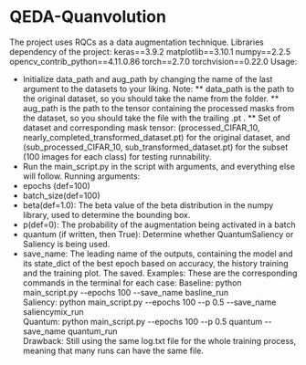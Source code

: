 # QEDA-Quanvolution
The project uses RQCs as a data augmentation technique.
Libraries dependency of the project:
keras==3.9.2
matplotlib==3.10.1
numpy==2.2.5
opencv_contrib_python==4.11.0.86
torch==2.7.0
torchvision==0.22.0
Usage: 
*	Initialize data_path and aug_path by changing the name of the last argument to the datasets to your liking. Note:
**	data_path is the path to the original dataset, so you should take the name from the folder.
**	aug_path is the path to the tensor containing the processed masks from the dataset, so you should take the file with the trailing .pt .
**	Set of dataset and corresponding mask tensor: (processed_CIFAR_10, nearly_completed_transformed_dataset.pt) for the original dataset, and (sub_processed_CIFAR_10, sub_transformed_dataset.pt) for the subset (100 images for each class) for testing runnability.
* Run the main_script.py in the script with arguments, and everything else will follow.
Running arguments:
* epochs (def=100)
* batch_size(def=100)
* beta(def=1.0): The beta value of the beta distribution in the numpy library, used to determine the bounding box.
* p(def=0): The probability of the augmentation being activated in a batch
* quantum (if written, then True): Determine whether QuantumSaliency or Saliency is being used.
*	save_name: The leading name of the outputs, containing the model and its state_dict of the best epoch based on accuracy, the history training and the training plot. The saved.
Examples: These are the corresponding commands in the  terminal for each case:
Baseline: python main_script.py --epochs 100  --save_name basline_run  
Saliency: python main_script.py --epochs 100  --p 0.5 --save_name saliencymix_run  
Quantum:  python main_script.py --epochs 100  --p 0.5 quantum --save_name quantum_run  
Drawback: Still using the same log.txt file for the whole training process, meaning that many runs can have the same file.
